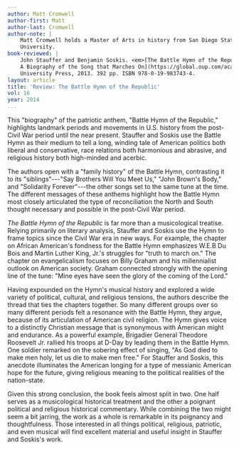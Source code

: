 ```yaml
---
author: Matt Cromwell
author-first: Matt
author-last: Cromwell
author-note: |
    Matt Cromwell holds a Master of Arts in history from San Diego State
    University.
book-reviewed: |
    John Stauffer and Benjamin Soskis. <em>[The Battle Hymn of the Republic:
    A Biography of the Song that Marches On](https://global.oup.com/academic/product/the-battle-hymn-of-the-republic-9780199837434?cc=us&lang=en&)</em>. New York, NY: Oxford
    University Press, 2013. 392 pp. ISBN 978-0-19-983743-4.
layout: article
title: 'Review: The Battle Hymn of the Republic'
vol: 16
year: 2014
...
```


This "biography" of the patriotic anthem, "Battle Hymn of the Republic,"
highlights landmark periods and movements in U.S. history from the
post-Civil War period until the near present. Stauffer and Soskis use
the Battle Hymn as their medium to tell a long, winding tale of American
politics both liberal and conservative, race relations both harmonious
and abrasive, and religious history both high-minded and acerbic.

The authors open with a "family history" of the Battle Hymn, contrasting
it to its "siblings"---"Say Brothers Will You Meet Us," "John Brown's
Body," and "Solidarity Forever"---the other songs set to the same tune
at the time. The different messages of these anthems highlight how the
Battle Hymn most closely articulated the type of reconciliation the
North and South thought necessary and possible in the post-Civil War
period.

*The Battle Hymn of the Republic* is far more than a musicological
treatise. Relying primarily on literary analysis, Stauffer and Soskis
use the Hymn to frame topics since the Civil War era in new ways. For
example, the chapter on African American's fondness for the Battle Hymn
emphasizes W.E.B Du Bois and Martin Luther King, Jr.'s struggles for
"truth to march on." The chapter on evangelicalism focuses on Billy
Graham and his millennialist outlook on American society. Graham
connected strongly with the opening line of the tune: "Mine eyes have
seen the glory of the coming of the Lord."

Having expounded on the Hymn's musical history and explored a wide
variety of political, cultural, and religious tensions, the authors
describe the thread that ties the chapters together. So many different
groups over so many different periods felt a resonance with the Battle
Hymn, they argue, because of its articulation of American civil
religion. The Hymn gives voice to a distinctly Christian message that is
synonymous with American might and endurance. As a powerful example,
Brigadier General Theodore Roosevelt Jr. rallied his troops at D-Day by
leading them in the Battle Hymn. One soldier remarked on the sobering
effect of singing, "As God died to make men holy, let us die to make men
free." For Stauffer and Soskis, this anecdote illuminates the American
longing for a type of messianic American hope for the future, giving
religious meaning to the political realities of the nation-state.

Given this strong conclusion, the book feels almost split in two. One
half serves as a musicological historical treatment and the other a
poignant political and religious historical commentary. While combining
the two might seem a bit jarring, the work as a whole is remarkable in
its poignancy and thoughtfulness. Those interested in all things
political, religious, patriotic, and even musical will find excellent
material and useful insight in Stauffer and Soskis's work.
